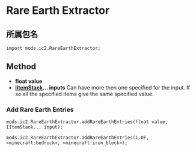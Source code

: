 # Rare Earth Extractor

## 所属包名

```zenscript
import mods.ic2.RareEarthExtractor;
```

## Method

- **float value**
- **[IItemStack](/Vanilla/Items/IItemStack/)... inputs** Can have more then one specified for the input. If so all the specified items give the same specified value.

### Add Rare Earth Entries

```zenscript
mods.ic2.RareEarthExtractor.addRareEarthEntries(float value, IItemStack... input);

mods.ic2.RareEarthExtractor.addRareEarthEntries(1.0F, <minecraft:bedrock>, <minecraft:iron_block>);
```